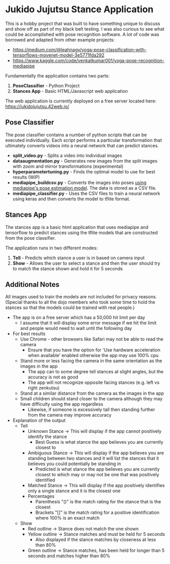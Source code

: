 # Jukido Jujutsu Stance Application
This is a hobby project that was built to have something unique to discuss and show off as part of my black belt testing.  I was also curious to see what could be accomplished with pose recognition software.  A lot of code was borrowed and adapted from other example projects:
* https://medium.com/@leahnagy/yoga-pose-classification-with-tensorflows-movenet-model-3e5771fda292
* https://www.kaggle.com/code/venkatkumar001/yoga-pose-recognition-mediapipe


Fundamentally the application contains two parts:
1. **PoseClassifier** - Python Project
2. **Stances App** - Basic HTML/Javascript web application

The web application is currently deployed on a free server located here: https://jukidojujutsu.42web.io/

## Pose Classifier
The pose classifier contains a number of python scripts that can be executed individually.  Each script performs a particular transformation that ultimately converts videos into a neural network that can predict stances.

* **split_video.py** - Splits a video into individual images
* **dataaugmentation.py** - Generates new images from the split images with zoom and mirror transformations (experimental)
* **hyperparametertuning.py** - Finds the optimal model to use for best results (WiP)
* **mediapipe_buildcsv.py** - Converts the images into poses [using mediapipe's pose estimation model](https://google.github.io/mediapipe/solutions/pose.html).  The data is stored as a CSV file.
* **mediapipe_classifier.py** - Uses the CSV files to train a neural network using keras and then converts the model to tflite format.

## Stances App
The stances app is a basic html application that uses mediapipe and tensorflow to predict stances using the tflite models that are constructed from the pose classifier.

The application runs in two different modes:
1. **Tell** - Predicts which stance a user is in based on camera input
2. **Show** - Allows the user to select a stance and then the user should try to match the stance shown and hold it for 5 seconds


## Additional Notes
All images used to train the models are not included for privacy reasons. (Special thanks to all the dojo members who took some time to hold the stances so that the models could be trained with real people.)

* The app is on a free server which has a 50,000 hit limit per day
  * I assume that it will display some error message if we hit the limit and people would need to wait until the following day
* For best results
  * Use Chrome - other browsers like Safari may not be able to read the camera
    * Ensure that you have the option for 'Use hardware acceleration when available' enabled otherwise the app may use 100% cpu
  * Stand more or less facing the camera in the same orientation as the images in the app
    * The app can to some degree tell stances at slight angles, but the accuracy is not as good
    * The app will not recognize opposite facing stances (e.g. left vs right zenkutsu)
  * Stand at a similar distance from the camera as the images in the app
  * Small children should stand closer to the camera although they may have difficulty using the app regardless
    * Likewise, if someone is excessively tall then standing further from the camera may improve accuracy
* Explanation of the output
  * Tell
    * Unknown Stance -> This will display if the app cannot positively identify the stance
      * Best Guess is what stance the app believes you are currently closest to
    * Ambiguous Stance -> This will display if the app believes you are standing between two stances and it will list the stances that it believes you could potentially be standing in
      * Predicted is what stance the app believes you are currently closest to which may or may not be one that was positively identified
    * Matched Stance -> This will display if the app positively identifies only a single stance and it is the closest one
    * Percentages
      * Parenthesis "()" is the match rating for the stance that is the closest 
      * Brackets "[]" is the match rating for a positive identification where 100% is an exact match
  * Show
    * Red outline -> Stance does not match the one shown
    * Yellow outline -> Stance matches and must be held for 5 seconds
      * Also displayed if the stance matches by closeness at less than 80%
    * Green outline -> Stance matches, has been held for longer than 5 seconds and matches higher than 80%
